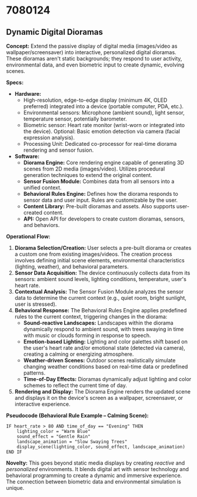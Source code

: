 # 7080124

## Dynamic Digital Dioramas

**Concept:** Extend the passive display of digital media (images/video as wallpaper/screensaver) into interactive, personalized digital dioramas. These dioramas aren't static backgrounds; they respond to user activity, environmental data, and even biometric input to create dynamic, evolving scenes.

**Specs:**

*   **Hardware:**
    *   High-resolution, edge-to-edge display (minimum 4K, OLED preferred) integrated into a device (portable computer, PDA, etc.).
    *   Environmental sensors: Microphone (ambient sound), light sensor, temperature sensor, potentially barometer.
    *   Biometric sensor: Heart rate monitor (wrist-worn or integrated into the device). Optional: Basic emotion detection via camera (facial expression analysis).
    *   Processing Unit: Dedicated co-processor for real-time diorama rendering and sensor fusion.
*   **Software:**
    *   **Diorama Engine:** Core rendering engine capable of generating 3D scenes from 2D media (images/video). Utilizes procedural generation techniques to extend the original content.
    *   **Sensor Fusion Module:** Combines data from all sensors into a unified context.
    *   **Behavioral Rules Engine:** Defines how the diorama responds to sensor data and user input. Rules are customizable by the user.
    *   **Content Library:** Pre-built dioramas and assets. Also supports user-created content.
    *   **API:** Open API for developers to create custom dioramas, sensors, and behaviors.

**Operational Flow:**

1.  **Diorama Selection/Creation:** User selects a pre-built diorama or creates a custom one from existing images/videos. The creation process involves defining initial scene elements, environmental characteristics (lighting, weather), and behavioral parameters.
2.  **Sensor Data Acquisition:** The device continuously collects data from its sensors: ambient sound levels, lighting conditions, temperature, user's heart rate.
3.  **Contextual Analysis:** The Sensor Fusion Module analyzes the sensor data to determine the current context (e.g., quiet room, bright sunlight, user is stressed).
4.  **Behavioral Response:** The Behavioral Rules Engine applies predefined rules to the current context, triggering changes in the diorama:
    *   **Sound-reactive Landscapes:** Landscapes within the diorama dynamically respond to ambient sound, with trees swaying in time with music or clouds forming in response to speech.
    *   **Emotion-based Lighting:** Lighting and color palettes shift based on the user's heart rate and/or emotional state (detected via camera), creating a calming or energizing atmosphere.
    *   **Weather-driven Scenes:** Outdoor scenes realistically simulate changing weather conditions based on real-time data or predefined patterns.
    *   **Time-of-Day Effects:** Dioramas dynamically adjust lighting and color schemes to reflect the current time of day.
5.  **Rendering and Display:** The Diorama Engine renders the updated scene and displays it on the device's screen as a wallpaper, screensaver, or interactive experience.

**Pseudocode (Behavioral Rule Example – Calming Scene):**

```
IF heart_rate > 80 AND time_of_day == "Evening" THEN
    lighting_color = "Warm Blue"
    sound_effect = "Gentle Rain"
    landscape_animation = "Slow Swaying Trees"
    display_scene(lighting_color, sound_effect, landscape_animation)
END IF
```

**Novelty:** This goes beyond static media displays by creating *reactive* and *personalized* environments. It blends digital art with sensor technology and behavioral programming to create a dynamic and immersive experience. The connection between biometric data and environmental simulation is unique.